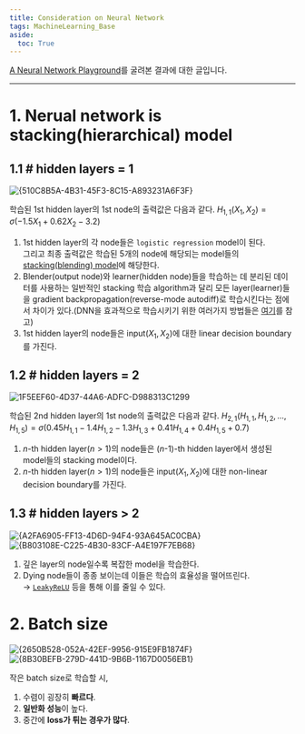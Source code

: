 ```yaml
---
title: Consideration on Neural Network
tags: MachineLearning_Base
aside:
  toc: True
---
```


[A Neural Network Playground](playground.tensorflow.org)를 굴려본 결과에 대한 글입니다.

<!--more-->
---

# 1. Nerual network is stacking(hierarchical) model
## 1.1 # hidden layers = 1
![{510C8B5A-4B31-45F3-8C15-A893231A6F3F}](/assets/{510C8B5A-4B31-45F3-8C15-A893231A6F3F}.png)

학습된 1st hidden layer의 1st node의 출력값은 다음과 같다.
$H_{1,1}(X_1, X_2) = \sigma (-1.5 X_1 + 0.62 X_2 - 3.2)$

1. 1st hidden layer의 각 node들은 `logistic regression` model이 된다. \
그리고 최종 출력값은 학습된 5개의 node에 해당되는 model들의 [stacking(blending) model](https://alchemine.github.io/2019/08/09/ensemble.html#6-stacking-stacked-generalization-blending)에 해당한다.
2. Blender(output node)와 learner(hidden node)들을 학습하는 데 분리된 데이터를 사용하는 일반적인 stacking 학습 algorithm과 달리 모든 layer(learner)들을 gradient backpropagation(reverse-mode autodiff)로 학습시킨다는 점에서 차이가 있다.(DNN을 효과적으로 학습시키기 위한 여러가지 방법들은 [여기](https://alchemine.github.io/2022/03/15/gradient_problems.html#gsc.tab=0)를 참고)
3. 1st hidden layer의 node들은 input($X_1, X_2$)에 대한 linear decision boundary를 가진다.


## 1.2 # hidden layers = 2
![1F5EEF60-4D37-44A6-ADFC-D988313C1299](/assets/1F5EEF60-4D37-44A6-ADFC-D988313C1299.png)

학습된 2nd hidden layer의 1st node의 출력값은 다음과 같다.
$H_{2,1}(H_{1,1}, H_{1,2}, ..., H_{1,5}) = \sigma (0.45 H_{1,1} - 1.4 H_{1,2} - 1.3 H_{1,3} + 0.41 H_{1,4} + 0.4 H_{1,5} + 0.7)$

1. $n$-th hidden layer($n>1$)의 node들은 ($n$-1)-th hidden layer에서 생성된 model들의 stacking model이다.
2. $n$-th hidden layer($n>1$)의 node들은 input($X_1, X_2$)에 대한 non-linear decision boundary를 가진다.


## 1.3 # hidden layers > 2
![{A2FA6905-FF13-4D6D-94F4-93A645AC0CBA}](/assets/{A2FA6905-FF13-4D6D-94F4-93A645AC0CBA}.png)
![{B803108E-C225-4B30-83CF-A4E197F7EB68}](/assets/{B803108E-C225-4B30-83CF-A4E197F7EB68}.png)

1. 깊은 layer의 node일수록 복잡한 model을 학습한다.
2. Dying node들이 종종 보이는데 이들은 학습의 효율성을 떨어뜨린다. \
→ [`LeakyReLU`](https://alchemine.github.io/2022/03/15/gradient_problems.html#221-leakyrelu) 등을 통해 이를 줄일 수 있다.


# 2. Batch size
![{2650B528-052A-42EF-9956-915E9FB1874F}](/assets/{2650B528-052A-42EF-9956-915E9FB1874F}.png)
![{8B30BEFB-279D-441D-9B6B-1167D0056EB1}](/assets/{8B30BEFB-279D-441D-9B6B-1167D0056EB1}.png)

작은 batch size로 학습할 시,
1. 수렴이 굉장히 **빠르다**.
2. **일반화 성능**이 높다.
3. 중간에 **loss가 튀는 경우가 많다**.
